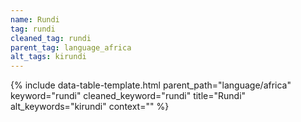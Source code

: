 ```yaml
---
name: Rundi
tag: rundi
cleaned_tag: rundi
parent_tag: language_africa
alt_tags: kirundi
---
```


{% include data-table-template.html 
  parent_path="language/africa" 
  keyword="rundi" 
  cleaned_keyword="rundi" 
  title="Rundi"
  alt_keywords="kirundi"
  context=""
%}


